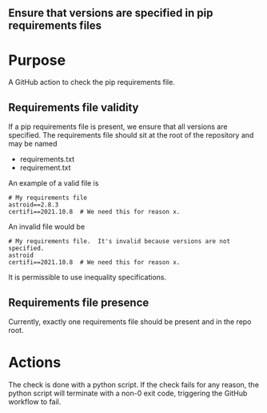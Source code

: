 Ensure that versions are specified in pip requirements files
------------------------------------------------------

# Purpose

A GitHub action to check the pip requirements file.

## Requirements file validity
If a pip requirements file is present, we ensure that all versions are specified.  The requirements file should sit at the root of the repository and may be named
* requirements.txt
* requirement.txt

An example of a valid file is 

```
# My requirements file
astroid==2.8.3
certifi==2021.10.8  # We need this for reason x.
```

An invalid file would be

```
# My requirements file.  It's invalid because versions are not specified.
astroid
certifi==2021.10.8  # We need this for reason x.
```

It is permissible to use inequality specifications.  

## Requirements file presence

Currently, exactly one requirements file should be present and in the repo root.   

# Actions
The check is done with a python script.  If the check fails for any reason, the python script will terminate with a non-0 exit code, triggering the GitHub workflow to fail.
